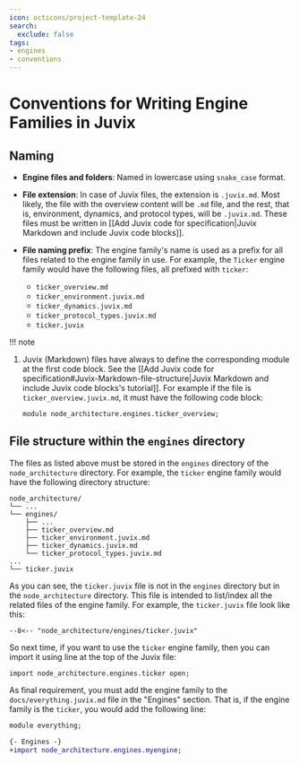 ```yaml
---
icon: octicons/project-template-24
search:
  exclude: false
tags:
- engines
- conventions
---
```


# Conventions for Writing Engine Families in Juvix

## Naming

<div class="annotate" markdown>

- **Engine files and folders**: Named in lowercase using `snake_case` format.

- **File extension**: In case of Juvix files, the extension is `.juvix.md`. Most
likely, the file with the overview content will be `.md` file, and the rest,
that is, environment, dynamics, and protocol types, will be `.juvix.md`. These
files must be written in
[[Add Juvix code for specification|Juvix Markdown and include Juvix code blocks]].

- **File naming prefix**: The engine family's name is used as a prefix for all
  files related to the engine family in use. For example, the `Ticker` engine
  family would have the following files, all prefixed with `ticker`:

    - `ticker_overview.md`
    - `ticker_environment.juvix.md`
    - `ticker_dynamics.juvix.md`
    - `ticker_protocol_types.juvix.md`
    - `ticker.juvix`

</div>

!!! note


1. Juvix (Markdown) files have always to define the corresponding module at the
  first code block. See the [[Add Juvix code for
  specification#Juvix-Markdown-file-structure|Juvix Markdown and include Juvix
  code blocks's tutorial]]. For example if the file is
  `ticker_overview.juvix.md`, it must have the following code block:

    ```juvix
    module node_architecture.engines.ticker_overview;
    ```


## File structure within the `engines` directory

The files as listed above must be stored in the `engines` directory of the
`node_architecture` directory. For example, the `ticker` engine family would
have the following directory structure:

```plaintext
node_architecture/
└── ...
└── engines/
    ├── ...
    ├── ticker_overview.md
    ├── ticker_environment.juvix.md
    ├── ticker_dynamics.juvix.md
    └── ticker_protocol_types.juvix.md
...
└── ticker.juvix
```

As you can see, the `ticker.juvix` file is not in the `engines` directory but in
the `node_architecture` directory. This file is intended to list/index all the
related files of the engine family. For example, the `ticker.juvix` file look
like this:

```
--8<-- "node_architecture/engines/ticker.juvix"
```

So next time, if you want to use the `ticker` engine family, then you can import it
using line at the top of the Juvix file:

```
import node_architecture.engines.ticker open;
```

As final requirement, you must add the engine family to the
`docs/everything.juvix.md` file in the "Engines" section. That is,
if the engine family is the `ticker`, you would add the following line:

```diff
module everything;

{- Engines -}
+import node_architecture.engines.myengine;
```